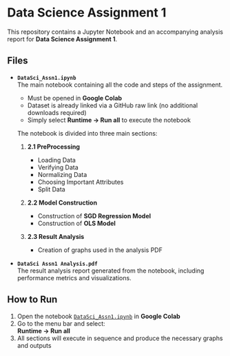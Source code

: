 # Data Science Assignment 1

This repository contains a Jupyter Notebook and an accompanying analysis report for **Data Science Assignment 1**.

## Files
- **`DataSci_Assn1.ipynb`**  
  The main notebook containing all the code and steps of the assignment.  
  - Must be opened in **Google Colab**  
  - Dataset is already linked via a GitHub raw link (no additional downloads required)  
  - Simply select **Runtime → Run all** to execute the notebook  

  The notebook is divided into three main sections:

  1. **2.1 PreProcessing**  
     - Loading Data  
     - Verifying Data  
     - Normalizing Data  
     - Choosing Important Attributes
     - Split Data

  2. **2.2 Model Construction**  
     - Construction of **SGD Regression Model**  
     - Construction of **OLS Model**  

  3. **2.3 Result Analysis**  
     - Creation of graphs used in the analysis PDF  

- **`DataSci Assn1 Analysis.pdf`**  
  The result analysis report generated from the notebook, including performance metrics and visualizations.

## How to Run
1. Open the notebook [`DataSci_Assn1.ipynb`](./DataSci_Assn1.ipynb) in **Google Colab**  
2. Go to the menu bar and select:  
   **Runtime → Run all**  
3. All sections will execute in sequence and produce the necessary graphs and outputs  
